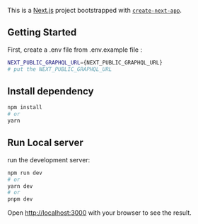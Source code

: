 This is a [Next.js](https://nextjs.org/) project bootstrapped with [`create-next-app`](https://github.com/vercel/next.js/tree/canary/packages/create-next-app).

## Getting Started

First, create a .env file from .env.example file :

```bash
NEXT_PUBLIC_GRAPHQL_URL={NEXT_PUBLIC_GRAPHQL_URL}
# put the NEXT_PUBLIC_GRAPHQL_URL
```

## Install dependency

```bash
npm install
# or
yarn
```

## Run Local server

run the development server:

```bash
npm run dev
# or
yarn dev
# or
pnpm dev

```

Open [http://localhost:3000](http://localhost:3000) with your browser to see the result.
